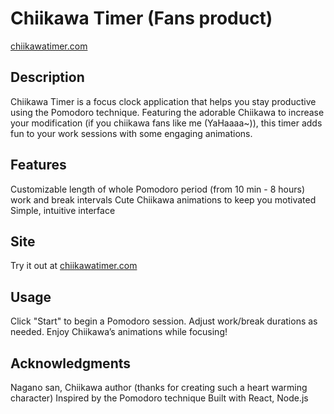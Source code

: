 # Chiikawa Timer (Fans product)
[chiikawatimer.com](chiikawatimer.com)

## Description
Chiikawa Timer is a focus clock application that helps you stay productive using the Pomodoro technique. Featuring the adorable Chiikawa to increase your modification (if you chiikawa fans like me (YaHaaaa~)), this timer adds fun to your work sessions with some engaging animations.

## Features

Customizable length of whole Pomodoro period  (from 10 min - 8 hours) work and break intervals
Cute Chiikawa animations to keep you motivated
Simple, intuitive interface

## Site
Try it out at [chiikawatimer.com](chiikawatimer.com)

## Usage

Click "Start" to begin a Pomodoro session.
Adjust work/break durations as needed.
Enjoy Chiikawa’s animations while focusing!


## Acknowledgments

Nagano san, Chiikawa author (thanks for creating such a heart warming character)
Inspired by the Pomodoro technique
Built with  React, Node.js

